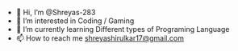 - 👋 Hi, I’m @Shreyas-283
- 👀 I’m interested in Coding / Gaming
- 🌱 I’m currently learning Different types of Programing Language
- 📫 How to reach me shreyashirulkar17@gmail.com

<!---
Shreyas-283/Shreyas-283 is a ✨ special ✨ repository because its `README.md` (this file) appears on your GitHub profile.
You can click the Preview link to take a look at your changes.
--->
